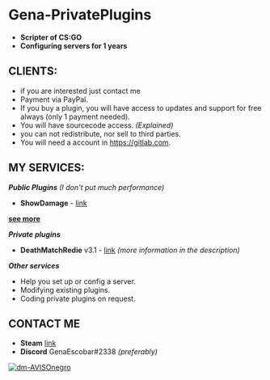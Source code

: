 # Gena-PrivatePlugins
* **Scripter of CS:GO**
* **Configuring servers for 1 years**

## CLIENTS:
* if you are interested just contact me
* Payment via PayPal.
* If you buy a plugin, you will have access to updates and support for free always (only 1 payment needed).
* You will have sourcecode access. *(Explained)*
* you can not redistribute, nor sell to third parties.
* You will need a account in https://gitlab.com.

## MY SERVICES:
***Public Plugins*** *(I don't put much performance)*
* **ShowDamage** - [link](https://forums.alliedmods.net/showthread.php?t=337879)

**[see more](http://www.sourcemod.net/plugins.php?cat=0&mod=-1&title=&author=Gena&description=&search=1)**

***Private plugins***
* **DeathMatchRedie** v3.1 - [link](https://youtu.be/D8TyLaW5GNs) *(more information in the description)*

***Other services***
* Help you set up or config a server.
* Modifying existing plugins.
* Coding private plugins on request.

## CONTACT ME
* **Steam** [link](https://steamcommunity.com/id/genaescobar)
* **Discord** GenaEscobar#2338
*(preferably)*

<a href="https://ibb.co/55pGN2L"><img src="https://i.ibb.co/55pGN2L/dm-AVISOnegro.jpg" alt="dm-AVISOnegro" border="0"></a>
